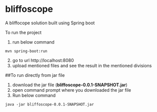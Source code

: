 # bliffoscope
A bliffocope solution built using Spring boot

To run the project
1. run below command
```
mvn spring-boot:run
```
2. go to url  http://localhost:8080
3. upload mentioned files and see the result in the mentioned divisions

##To run directly from jar file
1. download the jar file (__bliffoscope-0.0.1-SNAPSHOT.jar__)
2. open command prompt where you downloaded the jar file
3. Run below command
```
java -jar bliffoscope-0.0.1-SNAPSHOT.jar
```
